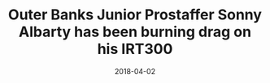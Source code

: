 ---
title: Outer Banks Junior Prostaffer Sonny Albarty has been burning drag on his IRT300 
date: 2018-04-02
description: Outer Banks Junior Prostaffer Sonny Albarty has been burning drag on his IRT300  
thumb: /assets/images/photo-gallery/sonny_albarty-3.jpeg
image: /assets/images/photo-gallery/sonny_albarty-3.jpeg
angler-name: Sonny Albarty

reel-type: spinning
reel-series: 300 

# location: Someplace, United States
# fish: Shark
# fish-length: 49 in.
# fish-weight: 78 lbs.
---